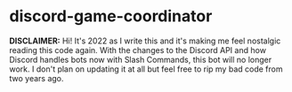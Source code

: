 # discord-game-coordinator
**DISCLAIMER:** Hi! It's 2022 as I write this and it's making me feel nostalgic reading this code again. With the changes to the Discord API and how Discord handles bots now with Slash Commands, this bot will no longer work. I don't plan on updating it at all but feel free to rip my bad code from two years ago.
